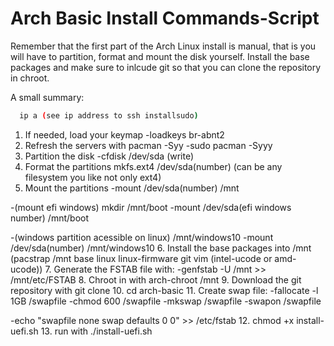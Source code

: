 # Arch Basic Install Commands-Script

Remember that the first part of the Arch Linux install is manual, that is you will have to partition, format and mount the disk yourself. Install the base packages and make sure to inlcude git so that you can clone the repository in chroot.

A small summary:

```sh
  ip a (see ip address to ssh installsudo)
```

1. If needed, load your keymap
  -loadkeys br-abnt2
2. Refresh the servers with pacman -Syy
  -sudo pacman -Syyy
3. Partition the disk
  -cfdisk /dev/sda  (write)
4. Format the partitions
  mkfs.ext4 /dev/sda(number)    (can be any filesystem you like not only ext4)
5. Mount the partitions
  -mount /dev/sda(number) /mnt
  
  -(mount efi windows)  mkdir /mnt/boot
  -mount /dev/sda(efi windows number) /mnt/boot

  -(windows partition acessible on linux)  /mnt/windows10
  -mount /dev/sda(number)  /mnt/windows10
6. Install the base packages into /mnt (pacstrap /mnt base linux linux-firmware git vim (intel-ucode or amd-ucode))
7. Generate the FSTAB file with: 
  -genfstab -U /mnt >> /mnt/etc/FSTAB
8. Chroot in with arch-chroot /mnt
9.  Download the git repository with git clone
10. cd arch-basic
11. Create swap file:
  -fallocate -l 1GB  /swapfile
  -chmod 600 /swapfile
  -mkswap  /swapfile
  -swapon /swapfile

  -echo "swapfile none swap defaults 0 0" >> /etc/fstab
12. chmod +x install-uefi.sh
13. run with ./install-uefi.sh
